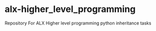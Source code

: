 # alx-higher_level_programming
Repository For ALX Higher level programming python inheritance tasks
